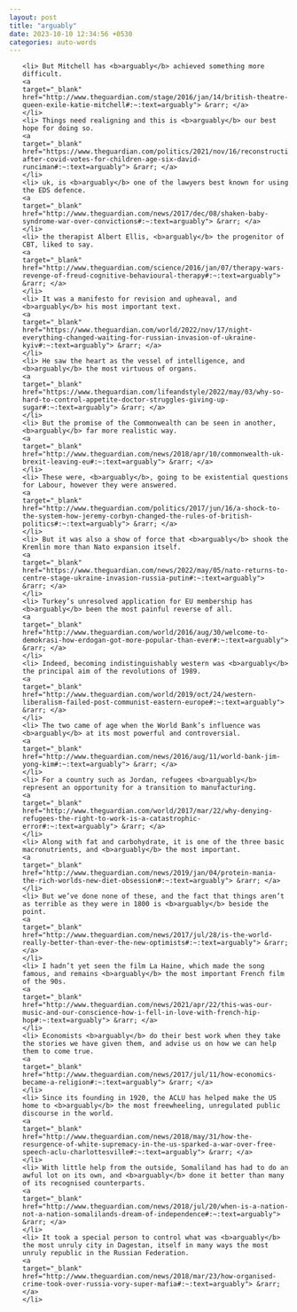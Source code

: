 ```yaml
---
layout: post
title: "arguably"
date: 2023-10-10 12:34:56 +0530
categories: auto-words
---
```

<ol>

    <li> But Mitchell has <b>arguably</b> achieved something more difficult.
    <a 
    target="_blank" 
    href="http://www.theguardian.com/stage/2016/jan/14/british-theatre-queen-exile-katie-mitchell#:~:text=arguably"> &rarr; </a>
    </li>
    <li> Things need realigning and this is <b>arguably</b> our best hope for doing so.
    <a 
    target="_blank" 
    href="https://www.theguardian.com/politics/2021/nov/16/reconstruction-after-covid-votes-for-children-age-six-david-runciman#:~:text=arguably"> &rarr; </a>
    </li>
    <li> uk, is <b>arguably</b> one of the lawyers best known for using the EDS defence.
    <a 
    target="_blank" 
    href="http://www.theguardian.com/news/2017/dec/08/shaken-baby-syndrome-war-over-convictions#:~:text=arguably"> &rarr; </a>
    </li>
    <li> the therapist Albert Ellis, <b>arguably</b> the progenitor of CBT, liked to say.
    <a 
    target="_blank" 
    href="http://www.theguardian.com/science/2016/jan/07/therapy-wars-revenge-of-freud-cognitive-behavioural-therapy#:~:text=arguably"> &rarr; </a>
    </li>
    <li> It was a manifesto for revision and upheaval, and <b>arguably</b> his most important text.
    <a 
    target="_blank" 
    href="https://www.theguardian.com/world/2022/nov/17/night-everything-changed-waiting-for-russian-invasion-of-ukraine-kyiv#:~:text=arguably"> &rarr; </a>
    </li>
    <li> He saw the heart as the vessel of intelligence, and <b>arguably</b> the most virtuous of organs.
    <a 
    target="_blank" 
    href="https://www.theguardian.com/lifeandstyle/2022/may/03/why-so-hard-to-control-appetite-doctor-struggles-giving-up-sugar#:~:text=arguably"> &rarr; </a>
    </li>
    <li> But the promise of the Commonwealth can be seen in another, <b>arguably</b> far more realistic way.
    <a 
    target="_blank" 
    href="http://www.theguardian.com/news/2018/apr/10/commonwealth-uk-brexit-leaving-eu#:~:text=arguably"> &rarr; </a>
    </li>
    <li> These were, <b>arguably</b>, going to be existential questions for Labour, however they were answered.
    <a 
    target="_blank" 
    href="http://www.theguardian.com/politics/2017/jun/16/a-shock-to-the-system-how-jeremy-corbyn-changed-the-rules-of-british-politics#:~:text=arguably"> &rarr; </a>
    </li>
    <li> But it was also a show of force that <b>arguably</b> shook the Kremlin more than Nato expansion itself.
    <a 
    target="_blank" 
    href="https://www.theguardian.com/news/2022/may/05/nato-returns-to-centre-stage-ukraine-invasion-russia-putin#:~:text=arguably"> &rarr; </a>
    </li>
    <li> Turkey’s unresolved application for EU membership has <b>arguably</b> been the most painful reverse of all.
    <a 
    target="_blank" 
    href="http://www.theguardian.com/world/2016/aug/30/welcome-to-demokrasi-how-erdogan-got-more-popular-than-ever#:~:text=arguably"> &rarr; </a>
    </li>
    <li> Indeed, becoming indistinguishably western was <b>arguably</b> the principal aim of the revolutions of 1989.
    <a 
    target="_blank" 
    href="http://www.theguardian.com/world/2019/oct/24/western-liberalism-failed-post-communist-eastern-europe#:~:text=arguably"> &rarr; </a>
    </li>
    <li> The two came of age when the World Bank’s influence was <b>arguably</b> at its most powerful and controversial.
    <a 
    target="_blank" 
    href="http://www.theguardian.com/news/2016/aug/11/world-bank-jim-yong-kim#:~:text=arguably"> &rarr; </a>
    </li>
    <li> For a country such as Jordan, refugees <b>arguably</b> represent an opportunity for a transition to manufacturing.
    <a 
    target="_blank" 
    href="http://www.theguardian.com/world/2017/mar/22/why-denying-refugees-the-right-to-work-is-a-catastrophic-error#:~:text=arguably"> &rarr; </a>
    </li>
    <li> Along with fat and carbohydrate, it is one of the three basic macronutrients, and <b>arguably</b> the most important.
    <a 
    target="_blank" 
    href="http://www.theguardian.com/news/2019/jan/04/protein-mania-the-rich-worlds-new-diet-obsession#:~:text=arguably"> &rarr; </a>
    </li>
    <li> But we’ve done none of these, and the fact that things aren’t as terrible as they were in 1800 is <b>arguably</b> beside the point.
    <a 
    target="_blank" 
    href="http://www.theguardian.com/news/2017/jul/28/is-the-world-really-better-than-ever-the-new-optimists#:~:text=arguably"> &rarr; </a>
    </li>
    <li> I hadn’t yet seen the film La Haine, which made the song famous, and remains <b>arguably</b> the most important French film of the 90s.
    <a 
    target="_blank" 
    href="http://www.theguardian.com/news/2021/apr/22/this-was-our-music-and-our-conscience-how-i-fell-in-love-with-french-hip-hop#:~:text=arguably"> &rarr; </a>
    </li>
    <li> Economists <b>arguably</b> do their best work when they take the stories we have given them, and advise us on how we can help them to come true.
    <a 
    target="_blank" 
    href="http://www.theguardian.com/news/2017/jul/11/how-economics-became-a-religion#:~:text=arguably"> &rarr; </a>
    </li>
    <li> Since its founding in 1920, the ACLU has helped make the US home to <b>arguably</b> the most freewheeling, unregulated public discourse in the world.
    <a 
    target="_blank" 
    href="http://www.theguardian.com/news/2018/may/31/how-the-resurgence-of-white-supremacy-in-the-us-sparked-a-war-over-free-speech-aclu-charlottesville#:~:text=arguably"> &rarr; </a>
    </li>
    <li> With little help from the outside, Somaliland has had to do an awful lot on its own, and <b>arguably</b> done it better than many of its recognised counterparts.
    <a 
    target="_blank" 
    href="http://www.theguardian.com/news/2018/jul/20/when-is-a-nation-not-a-nation-somalilands-dream-of-independence#:~:text=arguably"> &rarr; </a>
    </li>
    <li> It took a special person to control what was <b>arguably</b> the most unruly city in Dagestan, itself in many ways the most unruly republic in the Russian Federation.
    <a 
    target="_blank" 
    href="http://www.theguardian.com/news/2018/mar/23/how-organised-crime-took-over-russia-vory-super-mafia#:~:text=arguably"> &rarr; </a>
    </li>